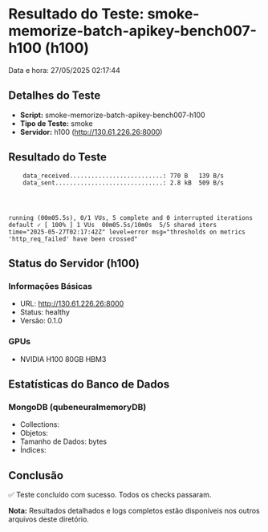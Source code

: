 # Resultado do Teste: smoke-memorize-batch-apikey-bench007-h100 (h100)

Data e hora: 27/05/2025 02:17:44

## Detalhes do Teste

* **Script:** smoke-memorize-batch-apikey-bench007-h100
* **Tipo de Teste:** smoke
* **Servidor:** h100 (http://130.61.226.26:8000)

## Resultado do Teste

```
    data_received..........................: 770 B   139 B/s
    data_sent..............................: 2.8 kB  509 B/s




running (00m05.5s), 0/1 VUs, 5 complete and 0 interrupted iterations
default ✓ [ 100% ] 1 VUs  00m05.5s/10m0s  5/5 shared iters
time="2025-05-27T02:17:42Z" level=error msg="thresholds on metrics 'http_req_failed' have been crossed"
```

## Status do Servidor (h100)

### Informações Básicas
* URL: http://130.61.226.26:8000
* Status: healthy
* Versão: 0.1.0

### GPUs
* NVIDIA H100 80GB HBM3

## Estatísticas do Banco de Dados

### MongoDB (qubeneuralmemoryDB)
* Collections: 
* Objetos: 
* Tamanho de Dados:  bytes
* Índices: 

## Conclusão

✅ Teste concluído com sucesso. Todos os checks passaram.

**Nota:** Resultados detalhados e logs completos estão disponíveis nos outros arquivos deste diretório.
